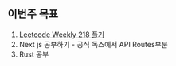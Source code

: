 ## 이번주 목표

1. [Leetcode Weekly 218 풀기](https://leetcode.com/contest/weekly-contest-218)
2. Next js 공부하기 - 공식 독스에서 API Routes부분
3. Rust 공부